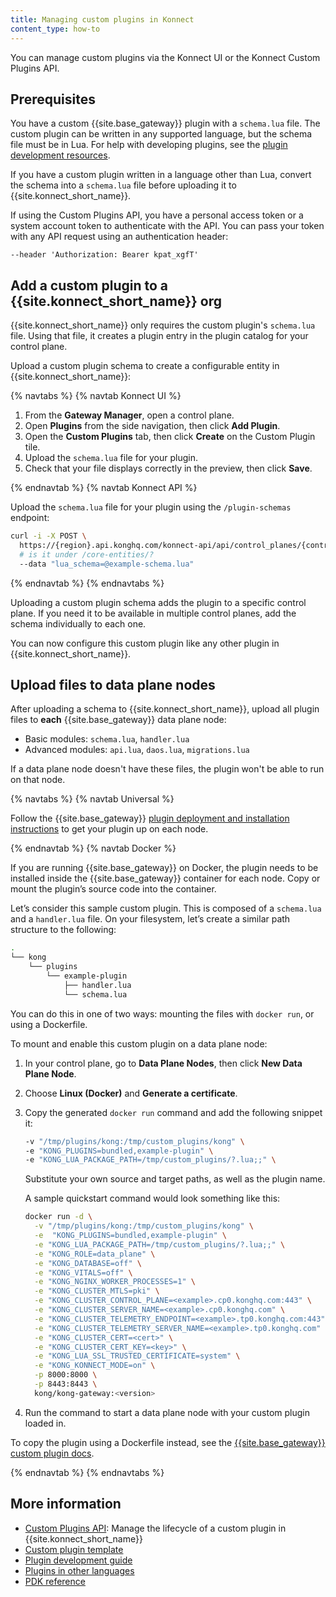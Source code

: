 ```yaml
---
title: Managing custom plugins in Konnect
content_type: how-to
---
```


You can manage custom plugins via the Konnect UI or the Konnect Custom Plugins API.

## Prerequisites

You have a custom {{site.base_gateway}} plugin with a `schema.lua` file.
The custom plugin can be written in any supported language, but the schema file must be in Lua.
For help with developing plugins, see the [plugin development resources](#more-information).
  
If you have a custom plugin written in a language other than Lua, convert the schema 
into a `schema.lua` file before uploading it to {{site.konnect_short_name}}.

If using the Custom Plugins API, you have a personal access token or a system account
token to authenticate with the API. You can pass your token with any API request using an 
authentication header:

```
--header 'Authorization: Bearer kpat_xgfT'
```

## Add a custom plugin to a {{site.konnect_short_name}} org

{{site.konnect_short_name}} only requires the custom plugin's `schema.lua` file. 
Using that file, it creates a plugin entry in the plugin catalog for your control plane.

Upload a custom plugin schema to create a configurable entity in {{site.konnect_short_name}}:

{% navtabs %}
{% navtab Konnect UI %}

1. From the **Gateway Manager**, open a control plane.
1. Open **Plugins** from the side navigation, then click **Add Plugin**.
1. Open the **Custom Plugins** tab, then click **Create** on the Custom Plugin tile.
1. Upload the `schema.lua` file for your plugin.
1. Check that your file displays correctly in the preview, then click **Save**.

{% endnavtab %}
{% navtab Konnect API %}

Upload the `schema.lua` file for your plugin using the `/plugin-schemas` endpoint:

```sh
curl -i -X POST \
  https://{region}.api.konghq.com/konnect-api/api/control_planes/{controlPlaneId}/v2/plugin-schemas \
  # is it under /core-entities/?
  --data "lua_schema=@example-schema.lua"
```
{% endnavtab %}
{% endnavtabs %}

Uploading a custom plugin schema adds the plugin to a specific control plane. 
If you need it to be available in multiple control planes, add the schema individually to each one.

You can now configure this custom plugin like any other plugin in {{site.konnect_short_name}}.

## Upload files to data plane nodes

After uploading a schema to {{site.konnect_short_name}}, 
upload all plugin files to **each** {{site.base_gateway}} data plane node:
* Basic modules: `schema.lua`, `handler.lua`
* Advanced modules: `api.lua`, `daos.lua`, `migrations.lua`

If a data plane node doesn't have these files, the plugin won't be able to run on that node.

{% navtabs %}
{% navtab Universal %}

Follow the {{site.base_gateway}} [plugin deployment and installation instructions](/gateway/latest/plugin-development/distribution/) 
to get your plugin up on each node.

{% endnavtab %}
{% navtab Docker %}

If you are running {{site.base_gateway}} on Docker,
the plugin needs to be installed inside the {{site.base_gateway}} container 
for each node.
Copy or mount the plugin’s source code into the container.

Let’s consider this sample custom plugin. This is composed of a 
`schema.lua` and a `handler.lua` file. On your filesystem, let’s create a 
similar path structure to the following:

```sh
.
└── kong
    └── plugins
        └── example-plugin
            ├── handler.lua
            └── schema.lua
```

You can do this in one of two ways: mounting the files with `docker run`, or 
using a Dockerfile.

To mount and enable this custom plugin on a data plane node:

1. In your control plane, go to **Data Plane Nodes**, then click **New Data Plane Node**.
1. Choose **Linux (Docker)** and **Generate a certificate**.
1. Copy the generated `docker run` command and add the following snippet it:

    ```sh
    -v "/tmp/plugins/kong:/tmp/custom_plugins/kong" \
    -e "KONG_PLUGINS=bundled,example-plugin" \
    -e "KONG_LUA_PACKAGE_PATH=/tmp/custom_plugins/?.lua;;" \
    ```

    Substitute your own source and target paths, as well as the plugin name.

    A sample quickstart command would look something like this:

    ```sh
    docker run -d \
      -v "/tmp/plugins/kong:/tmp/custom_plugins/kong" \
      -e  "KONG_PLUGINS=bundled,example-plugin" \
      -e "KONG_LUA_PACKAGE_PATH=/tmp/custom_plugins/?.lua;;" \
      -e "KONG_ROLE=data_plane" \
      -e "KONG_DATABASE=off" \
      -e "KONG_VITALS=off" \
      -e "KONG_NGINX_WORKER_PROCESSES=1" \
      -e "KONG_CLUSTER_MTLS=pki" \
      -e "KONG_CLUSTER_CONTROL_PLANE=<example>.cp0.konghq.com:443" \
      -e "KONG_CLUSTER_SERVER_NAME=<example>.cp0.konghq.com" \
      -e "KONG_CLUSTER_TELEMETRY_ENDPOINT=<example>.tp0.konghq.com:443" \
      -e "KONG_CLUSTER_TELEMETRY_SERVER_NAME=<example>.tp0.konghq.com" \
      -e "KONG_CLUSTER_CERT=<cert>" \
      -e "KONG_CLUSTER_CERT_KEY=<key>" \
      -e "KONG_LUA_SSL_TRUSTED_CERTIFICATE=system" \
      -e "KONG_KONNECT_MODE=on" \
      -p 8000:8000 \
      -p 8443:8443 \
      kong/kong-gateway:<version>
    ```
1. Run the command to start a data plane node with your custom plugin loaded in.

To copy the plugin using a Dockerfile instead, see the [{{site.base_gateway}} custom plugin docs](/gateway/latest/plugin-development/distribution/#install-and-load-a-plugin-in-a-container).

{% endnavtab %}
{% endnavtabs %}

## More information

* [Custom Plugins API](/): Manage the lifecycle of a custom plugin in {{site.konnect_short_name}}
* [Custom plugin template](https://github.com/Kong/kong-plugin)
* [Plugin development guide](/gateway/latest/plugin-development/)
* [Plugins in other languages](/gateway/latest/plugin-development/pluginserver/external-plugins/)
* [PDK reference](/gateway/latest/plugin-development/pdk/)